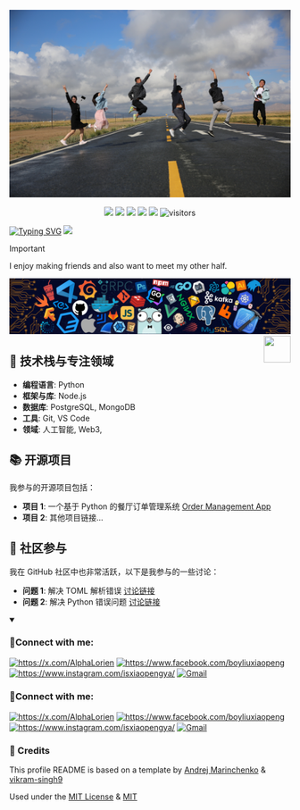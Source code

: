 ![Description](https://github.com/boyliuxiaopeng/boyliuxiaopeng/blob/main/assets/header.JPG?raw=true)

<!--   my-icons -->
<p align="center">
    <a href="https://github.com/boyliuxiaopeng/boyliuxiaopeng"><img src="https://img.shields.io/badge/status-updating-brightgreen.svg"></a>
    <a href="https://github.com/python/cpython"><img src="https://img.shields.io/badge/Python-3.12-FF1493.svg"></a>
    <a href="https://github.com/boyliuxiaopeng/boyliuxiaopeng/graphs/contributors"><img src="https://img.shields.io/github/contributors/boyliuxiaopeng/boyliuxiaopeng?color=blue"></a>
    <a href="https://github.com/boyliuxiaopeng/boyliuxiaopeng/stargazers"><img src="https://img.shields.io/github/stars/boyliuxiaopeng/boyliuxiaopeng.svg?logo=github"></a>
    <a href="https://github.com/boyliuxiaopeng/boyliuxiaopeng/network/members"><img src="https://img.shields.io/github/forks/boyliuxiaopeng/boyliuxiaopeng.svg?color=blue&logo=github"></a>
    <img src="https://visitor-badge.laobi.icu/badge?page_id=boyliuxiaopeng.boyliuxiaopeng" alt="visitors"/>   
</p>

<!--   my-ticker -->    
[![Typing SVG](https://readme-typing-svg.herokuapp.com?color=%2336BCF7&center=true&vCenter=true&width=600&lines=Hi+guys+👋,+I+am+boyliuxiaopeng;I+am+a+physics+teacher,Welcome+to+My+Profile;Over+3+years+of+Physics+teaching+experience;Always+learning+new+things;🎙AIGC+enthusiast)](https://git.io/typing-svg)
![](assets/Bottom_up.svg)

> [!IMPORTANT]
> I enjoy making friends and also want to meet my other half.

<!--   my-header-img -->
![](./src/header_.png)
<a href="https://www.python.org/"><img src="https://upload.wikimedia.org/wikipedia/commons/c/c3/Python-logo-notext.svg" align="right" height="48" width="48" ></a>

## 🔧 技术栈与专注领域

- **编程语言**:  Python
- **框架与库**: Node.js
- **数据库**: PostgreSQL, MongoDB
- **工具**: Git, VS Code
- **领域**: 人工智能, Web3,

## 📚 开源项目

我参与的开源项目包括：
- **项目 1**: 一个基于 Python 的餐厅订单管理系统 [Order Management App](https://github.com/your-username/Order_Management_App_Python)
- **项目 2**: 其他项目链接...

## 💬 社区参与

我在 GitHub 社区中也非常活跃，以下是我参与的一些讨论：
- **问题 1**: 解决 TOML 解析错误 [讨论链接](https://github.com/your-username)
- **问题 2**: 解决 Python 错误问题 [讨论链接](https://github.com/your-username)

<details open>

<summary><h3 align="left">📡Connect with me:</h3></summary>

<p align="left">
<a href="https://x.com/AlphaLorien" target="blank"><img align="center" src="https://raw.githubusercontent.com/rahuldkjain/github-profile-readme-generator/master/src/images/icons/Social/twitter.svg" alt="https://x.com/AlphaLorien" height="30" width="40" /></a>
<a href="https://www.facebook.com/boyliuxiaopeng" target="blank"><img align="center" src="https://raw.githubusercontent.com/rahuldkjain/github-profile-readme-generator/888aff31e1d26dd2a6acf6afebbc34970aeb0118/src/images/icons/Social/facebook.svg" alt="https://www.facebook.com/boyliuxiaopeng" height="30" width="40" /></a>
<a href="https://www.instagram.com/isxiaopengya/" target="blank"><img align="center" src="https://raw.githubusercontent.com/rahuldkjain/github-profile-readme-generator/master/src/images/icons/Social/instagram.svg" alt="https://www.instagram.com/isxiaopengya/" height="30" width="40" /></a>
<a href="mailto:boyliuxiaopeng@gmail.com" target="blank"><img align="center" src="https://raw.githubusercontent.com/BEPb/BEPb/master/assets/gmail.svg" alt="Gmail" height="40" width="40" /></a>
</p>

</details>
<h3 align="left">📡Connect with me:</h3>
<p align="left">
<a href="https://x.com/AlphaLorien" target="blank"><img align="center" src="https://raw.githubusercontent.com/rahuldkjain/github-profile-readme-generator/master/src/images/icons/Social/twitter.svg" alt="https://x.com/AlphaLorien" height="30" width="40" /></a>
<a href="https://www.facebook.com/boyliuxiaopeng" target="blank"><img align="center" src="https://raw.githubusercontent.com/rahuldkjain/github-profile-readme-generator/888aff31e1d26dd2a6acf6afebbc34970aeb0118/src/images/icons/Social/facebook.svg" alt="https://www.facebook.com/boyliuxiaopeng" height="30" width="40" /></a>
<a href="https://www.instagram.com/isxiaopengya/" target="blank"><img align="center" src="https://raw.githubusercontent.com/rahuldkjain/github-profile-readme-generator/master/src/images/icons/Social/instagram.svg" alt="https://www.instagram.com/isxiaopengya/" height="30" width="40" /></a>
<a href="mailto:boyliuxiaopeng@gmail.com" target="blank"><img align="center" src="https://raw.githubusercontent.com/BEPb/BEPb/master/assets/gmail.svg" alt="Gmail" height="40" width="40" /></a>
</p>

### 🙏 Credits

This profile README is based on a template by [Andrej Marinchenko](https://github.com/BEPb) & [vikram-singh9](https://github.com/vikram-singh9)

Used under the [MIT License](./LICENSE) & [MIT](LICENSE)

